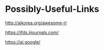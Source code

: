 # Possibly-Useful-Links

http://aikorea.org/awesome-rl

https://jfds.iijournals.com/

https://ai.google/

